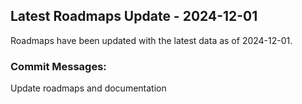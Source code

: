 ## Latest Roadmaps Update - 2024-12-01
Roadmaps have been updated with the latest data as of 2024-12-01.

### Commit Messages:
Update roadmaps and documentation
